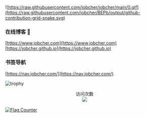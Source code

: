 ![https://raw.githubusercontent.com/jobcher/jobcher/main/0.gif](https://raw.githubusercontent.com/jobcher/BEPb/output/github-contribution-grid-snake.svg)
### 在线博客 👋
[https://www.jobcher.com](https://www.jobcher.com)  
[https://jobcher.github.io](https://jobcher.github.io)  
  
### 书签导航
[https://nav.jobcher.com/](https://nav.jobcher.com/)  

![trophy](https://github-profile-trophy.vercel.app/?username=jobcher)

<p align="center"> 
  访问次数<br>
  <img src="https://profile-counter.glitch.me/jobcher/count.svg" />
</p>

<a href="https://info.flagcounter.com/eSAC"><img src="https://s01.flagcounter.com/count2/eSAC/bg_FFFFFF/txt_000000/border_CCCCCC/columns_8/maxflags_60/viewers_0/labels_1/pageviews_0/flags_0/percent_0/" alt="Flag Counter" border="0"></a>


<!--
**jobcher/jobcher** is a ✨ _special_ ✨ repository because its `README.md` (this file) appears on your GitHub profile.

Here are some ideas to get you started:

- 🔭 I’m currently working on ...
- 🌱 I’m currently learning ...
- 👯 I’m looking to collaborate on ...
- 🤔 I’m looking for help with ...
- 💬 Ask me about ...
- 📫 How to reach me: ...
- 😄 Pronouns: ...
- ⚡ Fun fact: ...
-->
